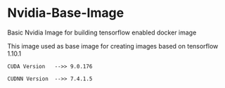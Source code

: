 # Nvidia-Base-Image
Basic Nvidia Image for building tensorflow enabled docker image

This image used as base image for creating images based on tensorflow 1.10.1

```
CUDA Version   -->> 9.0.176

CUDNN Version  -->> 7.4.1.5
```

